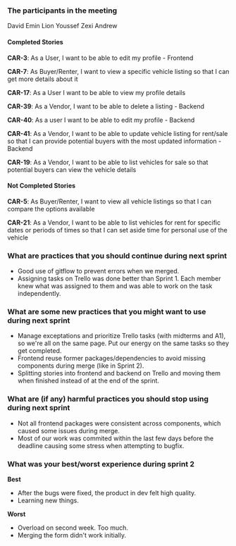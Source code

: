 ### The participants in the meeting 
David
Emin
Lion
Youssef
Zexi
Andrew

#### Completed Stories

**CAR-3**: As a User, I want to be able to edit my profile - Frontend

**CAR-7**: As Buyer/Renter, I want to view a specific vehicle listing so that I can get more details about it

**CAR-17**: As a User I want to be able to view my profile details

**CAR-39**: As a Vendor, I want to be able to delete a listing - Backend

**CAR-40**: As a user I want to be able to edit my profile - Backend

**CAR-41**: As a Vendor, I want to be able to update vehicle listing for rent/sale so that I can provide potential buyers with the most updated information - Backend

**CAR-19**: As a Vendor, I want to be able to list vehicles for sale so that potential buyers can view the vehicle details


#### Not Completed Stories

**CAR-5**: As Buyer/Renter, I want to view all vehicle listings so that I can compare the options available

**CAR-21**: As a Vendor, I want to be able to list vehicles for rent for specific dates or periods of times so that I can set aside time for personal use of the vehicle


### What are practices that you should continue during next sprint
- Good use of gitflow to prevent errors when we merged.
- Assigning tasks on Trello was done better than Sprint 1. Each member knew what was assigned to them and was able to work on the task independently.

### What are some new practices that you might want to use during next sprint 
- Manage exceptations and prioritize Trello tasks (with midterms and A1), so we're all on the same page. Put our energy on the same tasks so they get completed.
- Frontend reuse former packages/dependencies to avoid missing components during merge (like in Sprint 2).
- Splitting stories into frontend and backend on Trello and moving them when finished instead of at the end of the sprint.

### What are (if any) harmful practices you should stop using during next sprint 
- Not all frontend packages were consistent across components, which caused some issues during merge.
- Most of our work was commited within the last few days before the deadline causing some stress when attempting to bugfix.

### What was your best/worst experience during sprint 2 
**Best**
- After the bugs were fixed, the product in dev felt high quality.
- Learning new things.

**Worst**
- Overload on second week. Too much.
- Merging the form didn't work initially.